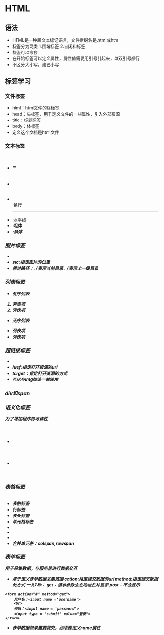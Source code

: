 # HTML
## 语法
* HTML是一种超文本标记语言，文件后缀名是.html或htm
* 标签分为两类
    1.围堵标签<head></head>
    2.自闭和标签<br/>
* 标签可以嵌套
* 在开始标签可以定义属性，属性值需要用引号引起来，单双引号都行
* 不区分大小写，建议小写
## 标签学习
### 文件标签
* html：html文件的根标签
* head：头标签，用于定义文件的一些属性，引入外部资源
* title：标题标签
* body：体标签
* <!DOCTYPE html>定义这个文档是html文件
### 文本标签
* <h1>-<h6>
* <p>
* <br/>:换行
* <hr>:水平线
* <b>:粗体
* <i>:斜体
### 图片标签
* <img src = ''/>
* src:指定图片的位置
* 相对路径：
    ./表示当前目录
    ../表示上一级目录
### 列表标签
* 有序列表
<ol>
<li>列表项</li>
<li>列表项</li>
</ol>

* 无序列表
<ul>
<li>列表项</li>
<li>列表项</li>
</ul>

### 超链接标签
* <a href = ''></a>
* href:指定打开资源的url
* target：指定打开资源的方式
* 可以与img标签一起使用
### div和span
### 语义化标签
为了增加程序的可读性
* <header>
* <footer>
### 表格标签
* <table></table>表格标签
* <tr></tr>行标签
* <th></th>表头标签
* <td></td>单元格标签
* <thead></thead>
* <tbody></tbody>
* <tfoot></tfoot>
* 合并单元格：colspan,rowspan
### 表单标签
用于采集数据，与服务器进行数据交互
* <form action = '' method = ''></form>用于定义表单数据采集范围
    action:指定提交数据的url
    method:指定提交数据的方式
        一共7种：
            get：请求参数会在地址栏种显示
            post：不会显示
```
<form action="#" method="get">
    用户名：<input name ='username'>
    <br>
    密码：<input name = 'password'>
    <input type = 'submit' value="登录">
</form>
```
* 表单数据如果需要提交，必须要定义name属性
